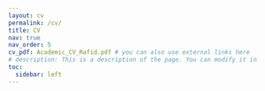 ```yaml
---
layout: cv
permalink: /cv/
title: CV
nav: true
nav_order: 5
cv_pdf: Academic_CV_Rafid.pdf # you can also use external links here
# description: This is a description of the page. You can modify it in '_pages/cv.md'. You can also change or remove the top pdf download button.
toc:
  sidebar: left
---
```

